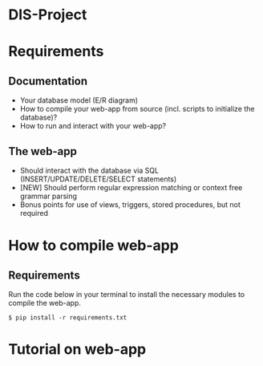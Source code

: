 # DIS-Project
# Requirements
## Documentation
* Your database model (E/R diagram)
* How to compile your web-app from source (incl. scripts to initialize the database)?
* How to run and interact with your web-app?
## The web-app
* Should interact with the database via SQL (INSERT/UPDATE/DELETE/SELECT statements)
* [NEW] Should perform regular expression matching or context free grammar parsing
* Bonus points for use of views, triggers, stored procedures, but not required

# How to compile web-app
## Requirements
Run the code below in your terminal to install the necessary modules to compile the web-app.

`$ pip install -r requirements.txt`
# Tutorial on web-app
